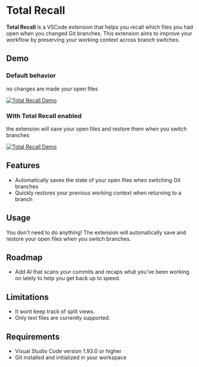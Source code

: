 # Total Recall

**Total Recall**  is a VSCode extension that helps you recall which files you had open when you changed Git branches. This extension aims to improve your workflow by preserving your working context across branch switches.

## Demo

### Default behavior
no changes are made your open files

[![Total Recall Demo](https://img.youtube.com/vi/iNPp7o6qepI/0.jpg)](https://youtu.be/iNPp7o6qepI)

### With Total Recall enabled
the extension will save your open files and restore them when you switch branches

[![Total Recall Demo](https://img.youtube.com/vi/MUT8jQaq-sY/0.jpg)](https://youtu.be/MUT8jQaq-sY)

## Features
- Automatically saves the state of your open files when switching Git branches
- Quickly restores your previous working context when returning to a branch

## Usage
You don't need to do anything! The extension will automatically save and restore your open files when you switch branches.

## Roadmap
- Add AI that scans your commits and recaps what you've been working on lately to help you get back up to speed.

## Limitations
- It wont keep track of split views.
- Only text files are currently supported.

## Requirements
- Visual Studio Code version 1.93.0 or higher
- Git installed and initialized in your workspace
